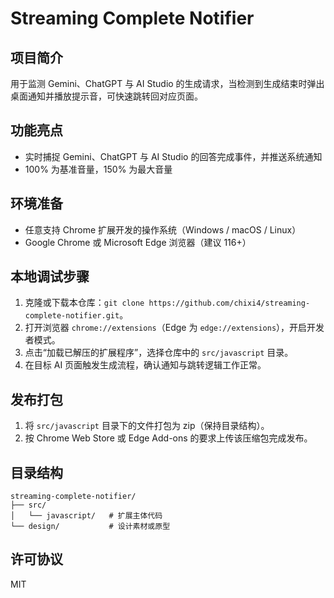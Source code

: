 ﻿# Streaming Complete Notifier

## 项目简介
用于监测 Gemini、ChatGPT 与 AI Studio 的生成请求，当检测到生成结束时弹出桌面通知并播放提示音，可快速跳转回对应页面。

## 功能亮点
- 实时捕捉 Gemini、ChatGPT 与 AI Studio 的回答完成事件，并推送系统通知
- 100% 为基准音量，150% 为最大音量

## 环境准备
- 任意支持 Chrome 扩展开发的操作系统（Windows / macOS / Linux）
- Google Chrome 或 Microsoft Edge 浏览器（建议 116+）

## 本地调试步骤
1. 克隆或下载本仓库：`git clone https://github.com/chixi4/streaming-complete-notifier.git`。
2. 打开浏览器 `chrome://extensions`（Edge 为 `edge://extensions`），开启开发者模式。
3. 点击“加载已解压的扩展程序”，选择仓库中的 `src/javascript` 目录。
4. 在目标 AI 页面触发生成流程，确认通知与跳转逻辑工作正常。

## 发布打包
1. 将 `src/javascript` 目录下的文件打包为 zip（保持目录结构）。
2. 按 Chrome Web Store 或 Edge Add-ons 的要求上传该压缩包完成发布。

## 目录结构
```
streaming-complete-notifier/
├── src/
│   └── javascript/   # 扩展主体代码
└── design/           # 设计素材或原型
```

## 许可协议
MIT
